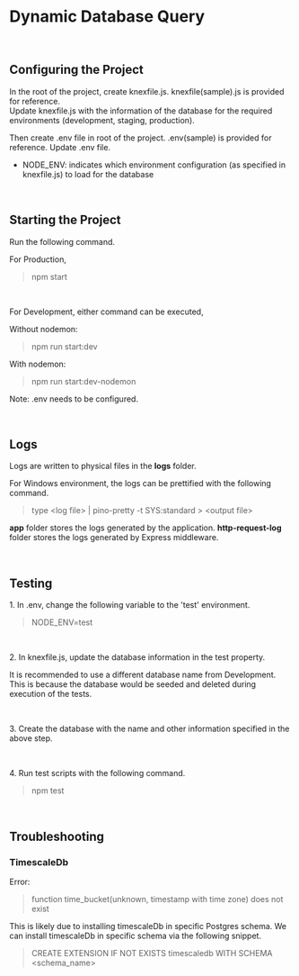 # Dynamic Database Query

<br/>

## Configuring the Project

In the root of the project, create knexfile.js. knexfile(sample).js is provided for reference.\
Update knexfile.js with the information of the database for the required environments (development, staging, production).

Then create .env file in root of the project. .env(sample) is provided for reference.
Update .env file.

- NODE_ENV: indicates which environment configuration (as specified in knexfile.js) to load for the database

<br/>

## Starting the Project

Run the following command.

For Production,

> npm start

&nbsp;

For Development, either command can be executed,

Without nodemon:

> npm run start:dev

With nodemon:

> npm run start:dev-nodemon

Note: .env needs to be configured.

<br/>

## Logs

Logs are written to physical files in the **logs** folder.

For Windows environment, the logs can be prettified with the following command.

> type \<log file> | pino-pretty -t SYS:standard > \<output file>

**app** folder stores the logs generated by the application.
**http-request-log** folder stores the logs generated by Express middleware.

<br/>

## Testing

<p>
1. In .env, change the following variable to the 'test' environment.

> NODE_ENV=test
</p>

<br />

<p>
2. In knexfile.js, update the database information in the test property.

It is recommended to use a different database name from Development. This is because
the database would be seeded and deleted during execution of the tests.
</p>

<br />

<p>
3. Create the database with the name and other information specified in the above step.
</p>

<br />

<p>
4. Run test scripts with the following command.

> npm test
</p>

<br />


## Troubleshooting

### TimescaleDb

Error:

> function time_bucket(unknown, timestamp with time zone) does not exist

This is likely due to installing timescaleDb in specific Postgres schema.
We can install timescaleDb in specific schema via the following snippet.

> CREATE EXTENSION IF NOT EXISTS timescaledb WITH SCHEMA <schema_name>
